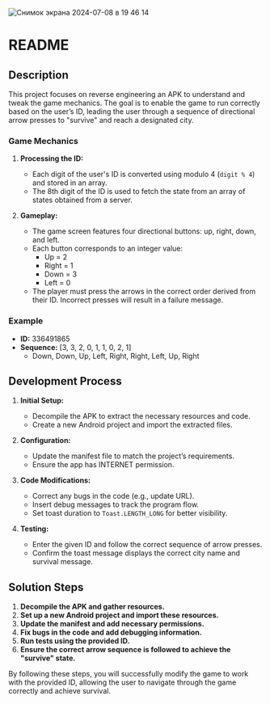 ![Снимок экрана 2024-07-08 в 19 46 14](https://github.com/KristinaKolesnyk/SecurityAndroid_HW2/assets/126165994/ee75a73c-8472-46c6-a79f-068473688fc8)
# README

## Description

This project focuses on reverse engineering an APK to understand and tweak the game mechanics. The goal is to enable the game to run correctly based on the user’s ID, leading the user through a sequence of directional arrow presses to "survive" and reach a designated city.

### Game Mechanics

1. **Processing the ID:**
   - Each digit of the user's ID is converted using modulo 4 (`digit % 4`) and stored in an array.
   - The 8th digit of the ID is used to fetch the state from an array of states obtained from a server.

2. **Gameplay:**
   - The game screen features four directional buttons: up, right, down, and left.
   - Each button corresponds to an integer value:
     - Up = 2
     - Right = 1
     - Down = 3
     - Left = 0
   - The player must press the arrows in the correct order derived from their ID. Incorrect presses will result in a failure message.

### Example

- **ID:** 336491865
- **Sequence:** [3, 3, 2, 0, 1, 1, 0, 2, 1]
  - Down, Down, Up, Left, Right, Right, Left, Up, Right

## Development Process

1. **Initial Setup:**
   - Decompile the APK to extract the necessary resources and code.
   - Create a new Android project and import the extracted files.

2. **Configuration:**
   - Update the manifest file to match the project’s requirements.
   - Ensure the app has INTERNET permission.

3. **Code Modifications:**
   - Correct any bugs in the code (e.g., update URL).
   - Insert debug messages to track the program flow.
   - Set toast duration to `Toast.LENGTH_LONG` for better visibility.

4. **Testing:**
   - Enter the given ID and follow the correct sequence of arrow presses.
   - Confirm the toast message displays the correct city name and survival message.

## Solution Steps

1. **Decompile the APK and gather resources.**
2. **Set up a new Android project and import these resources.**
3. **Update the manifest and add necessary permissions.**
4. **Fix bugs in the code and add debugging information.**
5. **Run tests using the provided ID.**
6. **Ensure the correct arrow sequence is followed to achieve the "survive" state.**

By following these steps, you will successfully modify the game to work with the provided ID, allowing the user to navigate through the game correctly and achieve survival.
